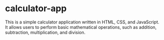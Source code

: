 # calculator-app
This is a simple calculator application written in HTML, CSS, and JavaScript. It allows users to perform basic mathematical operations, such as addition, subtraction, multiplication, and division.
